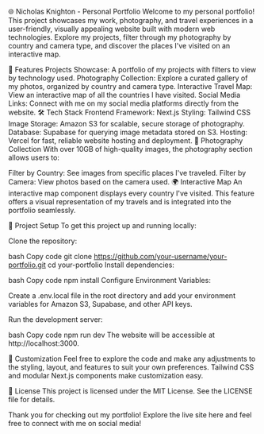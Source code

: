🌐 Nicholas Knighton - Personal Portfolio
Welcome to my personal portfolio! This project showcases my work, photography, and travel experiences in a user-friendly, visually appealing website built with modern web technologies. Explore my projects, filter through my photography by country and camera type, and discover the places I've visited on an interactive map.

🚀 Features
Projects Showcase: A portfolio of my projects with filters to view by technology used.
Photography Collection: Explore a curated gallery of my photos, organized by country and camera type.
Interactive Travel Map: View an interactive map of all the countries I have visited.
Social Media Links: Connect with me on my social media platforms directly from the website.
🛠️ Tech Stack
Frontend Framework: Next.js
Styling: Tailwind CSS
Image Storage: Amazon S3 for scalable, secure storage of photography.
Database: Supabase for querying image metadata stored on S3.
Hosting: Vercel for fast, reliable website hosting and deployment.
📸 Photography Collection
With over 10GB of high-quality images, the photography section allows users to:

Filter by Country: See images from specific places I've traveled.
Filter by Camera: View photos based on the camera used.
🌍 Interactive Map
An interactive map component displays every country I've visited. This feature offers a visual representation of my travels and is integrated into the portfolio seamlessly.

📂 Project Setup
To get this project up and running locally:

Clone the repository:

bash
Copy code
git clone https://github.com/your-username/your-portfolio.git
cd your-portfolio
Install dependencies:

bash
Copy code
npm install
Configure Environment Variables:

Create a .env.local file in the root directory and add your environment variables for Amazon S3, Supabase, and other API keys.

Run the development server:

bash
Copy code
npm run dev
The website will be accessible at http://localhost:3000.

🎨 Customization
Feel free to explore the code and make any adjustments to the styling, layout, and features to suit your own preferences. Tailwind CSS and modular Next.js components make customization easy.

📄 License
This project is licensed under the MIT License. See the LICENSE file for details.

Thank you for checking out my portfolio! Explore the live site here and feel free to connect with me on social media!